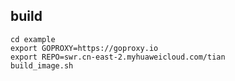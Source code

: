 


## build
```shell
cd example
export GOPROXY=https://goproxy.io
export REPO=swr.cn-east-2.myhuaweicloud.com/tian
build_image.sh
```




